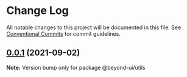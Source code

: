 # Change Log

All notable changes to this project will be documented in this file.
See [Conventional Commits](https://conventionalcommits.org) for commit guidelines.

## [0.0.1](https://github.com/renli-tech/Beyond/compare/@beyond-ui/utils@1.0.2...@beyond-ui/utils@0.0.1) (2021-09-02)

**Note:** Version bump only for package @beyond-ui/utils
